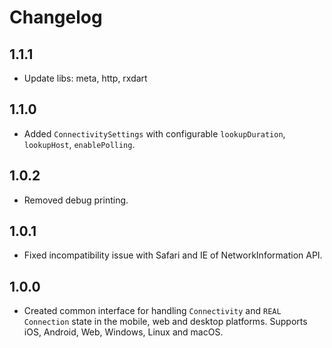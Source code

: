 # Changelog

## 1.1.1

* Update libs: meta, http, rxdart

## 1.1.0

* Added `ConnectivitySettings` with configurable `lookupDuration`, `lookupHost`, `enablePolling`.

## 1.0.2

* Removed debug printing.

## 1.0.1

* Fixed incompatibility issue with Safari and IE of NetworkInformation API.

## 1.0.0

* Created common interface for handling `Connectivity` and `REAL Connection` state in the mobile, web and desktop platforms. Supports iOS, Android, Web, Windows, Linux and macOS.

